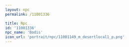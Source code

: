 ```yaml
---
layout: npc
permalink: /11001336

title: Npc
id: '11001336'
npc_name: 'Bodis'
icon_url: 'portrait/npc/11001149_m_desertlocal1_p.png'
---
```

